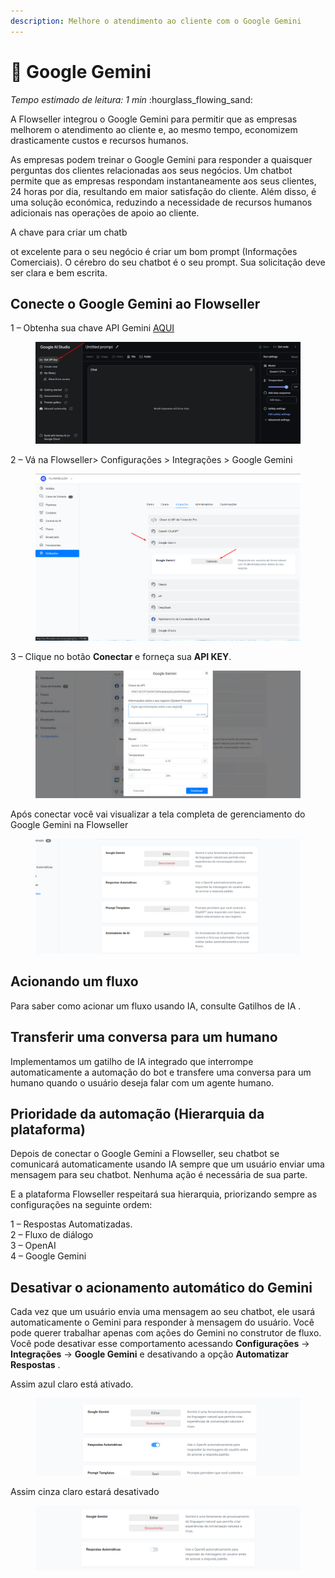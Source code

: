 ```yaml
---
description: Melhore o atendimento ao cliente com o Google Gemini
---
```


# 🧠 Google Gemini

_Tempo estimado de leitura: 1 min_ :hourglass\_flowing\_sand:

A Flowseller integrou o Google Gemini para permitir que as empresas melhorem o atendimento ao cliente e, ao mesmo tempo, economizem drasticamente custos e recursos humanos.

As empresas podem treinar o Google Gemini para responder a quaisquer perguntas dos clientes relacionadas aos seus negócios. Um chatbot permite que as empresas respondam instantaneamente aos seus clientes, 24 horas por dia, resultando em maior satisfação do cliente. Além disso, é uma solução económica, reduzindo a necessidade de recursos humanos adicionais nas operações de apoio ao cliente.

A chave para criar um chatb

ot excelente para o seu negócio é criar um bom prompt (Informações Comerciais). O cérebro do seu chatbot é o seu prompt. Sua solicitação deve ser clara e bem escrita.

## **Conecte o Google Gemini ao** Flowseller

1 – Obtenha sua chave API Gemini [AQUI](https://aistudio.google.com/app/prompts/new_chat)

<figure><img src="../.gitbook/assets/image (26).png" alt=""><figcaption></figcaption></figure>

2 – Vá na Flowseller> Configurações > Integrações > Google Gemini

<figure><img src="../.gitbook/assets/image.png" alt=""><figcaption></figcaption></figure>

3 – Clique no botão **Conectar** e forneça sua **API KEY**.

<figure><img src="../.gitbook/assets/Gemini.png" alt=""><figcaption></figcaption></figure>

Após conectar você vai visualizar a tela completa de gerenciamento do Google Gemini na Flowseller

<figure><img src="../.gitbook/assets/image (29).png" alt=""><figcaption></figcaption></figure>

## **Acionando um fluxo**

Para saber como acionar um fluxo usando IA, consulte Gatilhos de IA .

## **Transferir uma conversa para um humano**

Implementamos um gatilho de IA integrado que interrompe automaticamente a automação do bot e transfere uma conversa para um humano quando o usuário deseja falar com um agente humano.

## **Prioridade da automação (Hierarquia da plataforma)**

Depois de conectar o Google Gemini a Flowseller, seu chatbot se comunicará automaticamente usando IA sempre que um usuário enviar uma mensagem para seu chatbot. Nenhuma ação é necessária de sua parte.

E a plataforma Flowseller respeitará sua hierarquia, priorizando sempre as configurações na seguinte ordem:

1 – Respostas Automatizadas.\
2 – Fluxo de diálogo\
3 – OpenAI\
4 – Google Gemini

## **Desativar o acionamento automático do Gemini**

Cada vez que um usuário envia uma mensagem ao seu chatbot, ele usará automaticamente o Gemini para responder à mensagem do usuário. Você pode querer trabalhar apenas com ações do Gemini no construtor de fluxo. Você pode desativar esse comportamento acessando **Configurações** -> **Integrações** -> **Google Gemini** e desativando a opção **Automatizar Respostas** .

Assim azul claro está ativado.

<figure><img src="../.gitbook/assets/image (30).png" alt=""><figcaption></figcaption></figure>

Assim cinza claro estará desativado

<figure><img src="../.gitbook/assets/image (31).png" alt=""><figcaption></figcaption></figure>

